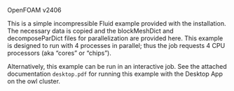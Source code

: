 OpenFOAM v2406 

This is a simple incompressible Fluid example provided with the installation. The necessary data is copied and the blockMeshDict and decomposeParDict files for parallelization are provided here. This example is designed to run with 4 processes in parallel; thus the job requests 4 CPU processors (aka “cores” or “chips”).

Alternatively, this example can be run in an interactive job. See the attached documentation `desktop.pdf` for running this example with the Desktop App on the owl cluster.
